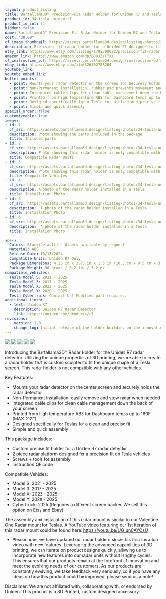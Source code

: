 ```yaml
---
layout: product_listing
title: Bartallama3D™ Precision-Fit Radar Holder for Uniden R7 and Tesla
product_id: 34-tesla-uniden-r7
product_id_int: 34
hidden: false
name: Bartallama3D™ Precision-Fit Radar Holder for Uniden R7 and Tesla
cost: "30.00"
cf_image_thumbnail: https://assets.bartallama3d.design/listing-photos/34-tesla-uniden-r7/1.jpg
description: Precision fit radar holder for a Uniden R7 designed to fit inside a Tesla
etsy_link: https://www.etsy.com/listing/1795300082/precision-fit-radar-holder-uniden-r7
amazon_link: https://www.amazon.com/dp/B0DJZYF7XX
cf_instruction_pdf: https://assets.bartallama3d.design/instruction-pdfs/Bartallama3D-Radar-Holder-Assembly-Instructions.pdf
ebay_link: https://www.ebay.com/itm/326302788264
youtube_link: 
youtube_embed_link:
bullet_points:
  - point: Mounts your radar detector on the screen and Securely holds the radar detector
  - point: Non-Permanent Installation, rubber pad prevents movement and enables easy removal for storage
  - point: Integrated cable clips for clean cable management down the back of your screen
  - point: Printed from high temperature ABS for Dashboard temps up to 160F (MAX 212F)
  - point: Designed specifically for a Tesla for a clean and precise fit
  - point: Simple and quick assembly
special_order: false
customizeable: true
images:
- id: 1
  cf_src: https://assets.bartallama3d.design/listing-photos/34-tesla-uniden-r7/11.jpg
  description: Photo showing the parts included in the package
  title: Included parts
- id: 2
  cf_src: https://assets.bartallama3d.design/listing-photos/34-tesla-uniden-r7/21.jpg
  description: Photo showing this radar holder is only compatible with the Uniden R7
  title: Compatible Radar Units
- id: 3
  cf_src: https://assets.bartallama3d.design/listing-photos/34-tesla-uniden-r7/22.jpg
  description: Photo showing this radar holder is only compatible with some Teslas
  title: Compatible Vehicles
- id: 4
  cf_src: https://assets.bartallama3d.design/listing-photos/34-tesla-uniden-r7/31.jpg
  description: A photo of the radar holder installed in a Tesla
  title: Installation Photo
- id: 5
  cf_src: https://assets.bartallama3d.design/listing-photos/34-tesla-uniden-r7/32.jpg
  description:  A photo of the radar holder installed in a Tesla
  title: Installation Photo
- id: 6
  cf_src: https://assets.bartallama3d.design/listing-photos/34-tesla-uniden-r7/33.jpg
  description:  A photo of the radar holder installed in a Tesla
  title: Installation Photo
  
specs:
  Colors: Black(Default) - Others available by request 
  Material: ABS
  Release Date: 10/13/2024
  Compatible Units: Uniden R7 Only
  Package Dimensions: 4.25 in x 3.75 in x 1.5 in (10.8 cm x 9.5 cm x 3.8cm) [HxWxD]
  Package Weight: 90 grams / 0.2 lbs / 3.2 oz
compatible_vehicles:
  Tesla Model S: 2021 - 2025
  Tesla Model 3: 2017 - 2025
  Tesla Model X: 2022 - 2025
  Tesla Model Y: 2020 - 2025
  Tesla Cybertruck: Contact Us! Modified part required.
additional_links:
  - text: Uniden R7
    description: Uniden R7 Radar Detector
    link: https://uniden.com/products/r7
revisions:
  - version: 1.0
    change_log: Initial release of the holder building on the innovation of our other holders! 
---
```

<img src="https://assets.bartallama3d.design/premium-content/radar-holders/header.jpg">
<img src="https://assets.bartallama3d.design/premium-content/radar-holders/radar_description.jpg">
<img src="https://assets.bartallama3d.design/premium-content/radar-holders/platform_tesla.jpg">
<img src="https://assets.bartallama3d.design/premium-content/radar-holders/radar_uniden_r7.jpg">
<img src="https://assets.bartallama3d.design/premium-content/radar-holders/footer.jpg">

Introducing the Bartallama3D™ Radar Holder for the Uniden R7 radar detector. Utilizing the unique properties of 3D printing, we are able to create a radar holder that is custom sculpted to fit the unique shape of a Tesla screen. This radar holder is not compatible with any other vehicles. 

Key Features:
- Mounts your radar detector on the center screen and securely holds the radar detector
- Non-Permanent Installation, easily remove and stow radar when needed
- Integrated cable clips for clean cable management down the back of your screen
- Printed from high temperature ABS for Dashboard temps up to 160F (MAX 212F)
- Designed specifically for Teslas for a clean and precise fit
- Simple and quick assembly

This package includes:
- Custom precise fit holder for a Uniden R7 radar detector
- 2 piece radar platform designed for a precision fit on Tesla vehicles
- Screws + tools for assembly
- Instruction QR code

Compatible Vehicles:
- Model S: 2021 - 2025
- Model 3: 2017 - 2025
- Model X: 2022 - 2025
- Model Y: 2020 - 2025
- Cybertruck: 2025 (Requires a different screen backer. We sell this option on Etsy and Ebay)

The assembly and installation of this radar mount is similar to our Valentine One Radar mount for Teslas. A YouTube video featuring our 1st iteration of this radar mount could be found here: https://youtu.be/UG_un0AYOsU

* Please note, we have updated our radar holders since this first iteration video with new features. Leveraging the advanced capabilities of 3D printing, we can iterate on product designs quickly, allowing us to incorporate new features into our radar units without lengthy cycles. This ensures that our products remain at the forefront of innovation and meet the evolving needs of our customers. As our products are constantly evolving, we take feedback very seriously, so if you have any ideas on how this product could be improved, please send us a note!

Disclaimer: We are not affiliated with, collaborating with, or endorsed by Uniden. This product is a 3D Printed, custom designed accessory.